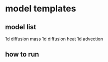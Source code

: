 # model templates 
## model list 
1d diffusion mass 
1d diffusion heat 
1d advection 

## how to run 
